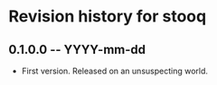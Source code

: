 # Revision history for stooq

## 0.1.0.0 -- YYYY-mm-dd

* First version. Released on an unsuspecting world.
